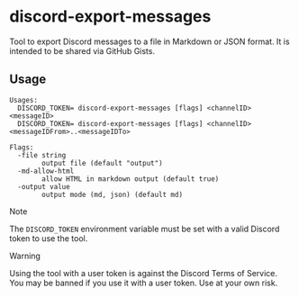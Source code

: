 # discord-export-messages

Tool to export Discord messages to a file in Markdown or JSON format. It is
intended to be shared via GitHub Gists.

## Usage

```
Usages:
  DISCORD_TOKEN= discord-export-messages [flags] <channelID> <messageID>
  DISCORD_TOKEN= discord-export-messages [flags] <channelID> <messageIDFrom>..<messageIDTo>

Flags:
  -file string
    	output file (default "output")
  -md-allow-html
    	allow HTML in markdown output (default true)
  -output value
    	output mode (md, json) (default md)
```

> [!NOTE]
> The `DISCORD_TOKEN` environment variable must be set with a valid Discord token
> to use the tool.

> [!WARNING]
> Using the tool with a user token is against the Discord Terms of Service.
> You may be banned if you use it with a user token. Use at your own risk.
